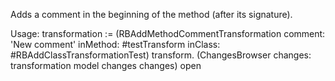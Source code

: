 Adds a comment in the beginning of the method (after its signature).

Usage:
transformation := (RBAddMethodCommentTransformation
		comment: 'New comment'
		inMethod: #testTransform
		inClass: #RBAddClassTransformationTest)
		transform.
(ChangesBrowser changes: transformation model changes changes) open